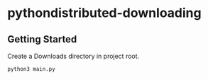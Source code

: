 # pythondistributed-downloading

## Getting Started

Create a Downloads directory in project root.

```
python3 main.py
```
